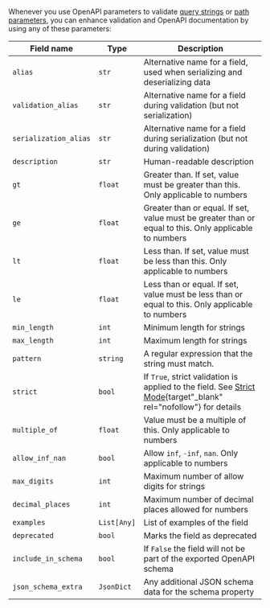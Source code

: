 <!-- markdownlint-disable MD041 MD043 -->
Whenever you use OpenAPI parameters to validate [query strings](api_gateway.md#validating-query-strings) or [path parameters](api_gateway.md#validating-path-parameters), you can enhance validation and OpenAPI documentation by using any of these parameters:

| Field name            | Type        | Description                                                                                                                                                                |
|-----------------------|-------------|----------------------------------------------------------------------------------------------------------------------------------------------------------------------------|
| `alias`               | `str`       | Alternative name for a field, used when serializing and deserializing data                                                                                                 |
| `validation_alias`    | `str`       | Alternative name for a field during validation (but not serialization)                                                                                                     |
| `serialization_alias` | `str`       | Alternative name for a field during serialization (but not during validation)                                                                                              |
| `description`         | `str`       | Human-readable description                                                                                                                                                 |
| `gt`                  | `float`     | Greater than. If set, value must be greater than this. Only applicable to numbers                                                                                          |
| `ge`                  | `float`     | Greater than or equal. If set, value must be greater than or equal to this. Only applicable to numbers                                                                     |
| `lt`                  | `float`     | Less than. If set, value must be less than this. Only applicable to numbers                                                                                                |
| `le`                  | `float`     | Less than or equal. If set, value must be less than or equal to this. Only applicable to numbers                                                                           |
| `min_length`          | `int`       | Minimum length for strings                                                                                                                                                 |
| `max_length`          | `int`       | Maximum length for strings                                                                                                                                                 |
| `pattern`             | `string`    | A regular expression that the string must match.                                                                                                                           |
| `strict`              | `bool`      | If `True`, strict validation is applied to the field. See [Strict Mode](https://docs.pydantic.dev/latest/concepts/strict_mode/){target"_blank" rel="nofollow"} for details |
| `multiple_of`         | `float`     | Value must be a multiple of this. Only applicable to numbers                                                                                                               |
| `allow_inf_nan`       | `bool`      | Allow `inf`, `-inf`, `nan`. Only applicable to numbers                                                                                                                     |
| `max_digits`          | `int`       | Maximum number of allow digits for strings                                                                                                                                 |
| `decimal_places`      | `int`       | Maximum number of decimal places allowed for numbers                                                                                                                       |
| `examples`            | `List[Any]` | List of examples of the field                                                                                                                                              |
| `deprecated`          | `bool`      | Marks the field as deprecated                                                                                                                                              |
| `include_in_schema`   | `bool`      | If `False` the field will not be part of the exported OpenAPI schema                                                                                                       |
| `json_schema_extra`   | `JsonDict`  | Any additional JSON schema data for the schema property                                                                                                                    |
